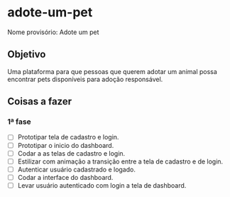 # adote-um-pet

Nome provisório: Adote um pet

## Objetivo

Uma plataforma para que pessoas que querem adotar um animal possa encontrar pets disponíveis para adoção responsável.

## Coisas a fazer

### 1ª fase

- [ ] Prototipar tela de cadastro e login.
- [ ] Prototipar o inicio do dashboard.
- [ ] Codar a as telas de cadastro e login.
- [ ] Estilizar com animação a transição entre a tela de cadastro e de login.
- [ ] Autenticar usuário cadastrado e logado.
- [ ] Codar a interface do dashboard.
- [ ] Levar usuário autenticado com login a tela de dashboard.
